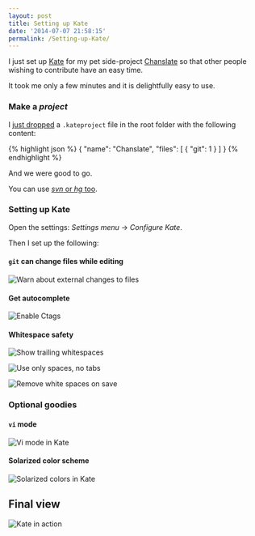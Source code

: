 ```yaml
---
layout: post
title: Setting up Kate
date: '2014-07-07 21:58:15'
permalink: /Setting-up-Kate/
---
```


I just set up [Kate](http://kate-editor.org/) for my pet side-project [Chanslate](https://github.com/musically-ut/chanslate) so that other people wishing to contribute have an easy time.

It took me only a few minutes and it is delightfully easy to use.

### Make a _project_

I [just dropped](https://github.com/musically-ut/chanslate/commit/f393234877403b9ee017e8de1f04b2d9d3def08b) a `.kateproject` file in the root folder with the following content:

{% highlight json %}
{
  "name": "Chanslate",
  "files": [ { "git": 1 } ]
}
{% endhighlight %}

And we were good to go.

You can use [_svn_ or _hg_ too](http://kate-editor.org/2012/11/02/using-the-projects-plugin-in-kate/).

### Setting up Kate

Open the settings: _Settings menu_ → _Configure Kate_.

Then I set up the following:

#### `git` can change files while editing

![Warn about external changes to files](/content/images/2014/Jul/kate-general-config.png)

#### Get autocomplete

![Enable Ctags](/content/images/2014/Jul/kate-plugins-conf.png)

#### Whitespace safety

![Show trailing whitespaces](/content/images/2014/Jul/kate-appearance-conf.png)

![Use only spaces, no tabs](/content/images/2014/Jul/kate-editing-indent-conf.png)

![Remove white spaces on save](/content/images/2014/Jul/kate-open-save-conf.png)

### Optional goodies

#### `vi` mode

![Vi mode in Kate](/content/images/2014/Jul/kate-vi-mode.png)

#### Solarized color scheme

![Solarized colors in Kate](/content/images/2014/Jul/kate-solarized.png)


## Final view

![Kate in action](/content/images/2014/Jul/kate-in-action.png)
